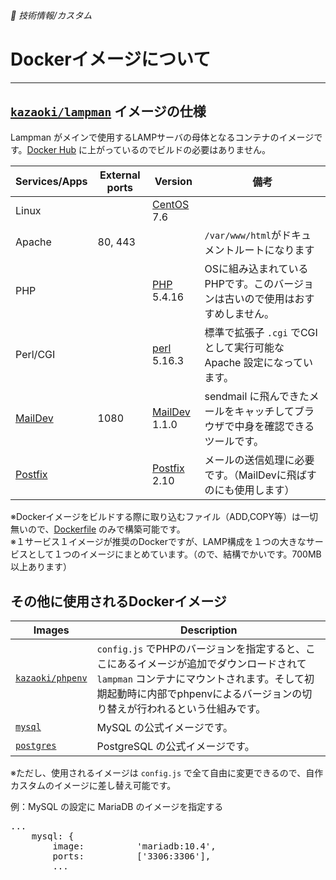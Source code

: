 ###### 🤖 技術情報/カスタム

# Dockerイメージについて
----------------------------------------------------------------------

## [`kazaoki/lampman`](https://hub.docker.com/repository/docker/kazaoki/lampman) イメージの仕様

Lampman がメインで使用するLAMPサーバの母体となるコンテナのイメージです。[Docker Hub](https://hub.docker.com/repository/docker/kazaoki/lampman) に上がっているのでビルドの必要はありません。

| Services/Apps                               | External ports | Version                                             | 備考                                                        |
| ------------------------------------------- | -------------- | ----------------------------------------------------| ----------------------------------------------------------- |
| Linux                                       |                | [CentOS](https://www.centos.org/) 7.6               |                                                             |
| Apache                                      | 80, 443        |                                                     | `/var/www/html`がドキュメントルートになります                    |
| PHP                                         |                | [PHP](https://www.php.net/) 5.4.16                  | OSに組み込まれているPHPです。このバージョンは古いので使用はおすすめしません。 |
| Perl/CGI                                    |                | [perl](https://www.perl.org/) 5.16.3                | 標準で拡張子 `.cgi` でCGIとして実行可能な Apache 設定になっています。   |
| [MailDev](https://danfarrelly.nyc/MailDev/) | 1080           | [MailDev](https://github.com/maildev/maildev) 1.1.0 | sendmail に飛んできたメールをキャッチしてブラウザで中身を確認できるツールです。|
| [Postfix](http://www.postfix.org/)          |                | [Postfix](http://www.postfix.org/) 2.10             | メールの送信処理に必要です。（MailDevに飛ばすのにも使用します）     |

※Dockerイメージをビルドする際に取り込むファイル（ADD,COPY等）は一切無いので、[Dockerfile](https://hub.docker.com/r/kazaoki/lampman/dockerfile) のみで構築可能です。  
※１サービス１イメージが推奨のDockerですが、LAMP構成を１つの大きなサービスとして１つのイメージにまとめています。（ので、結構でかいです。700MB以上あります）

## その他に使用されるDockerイメージ

| Images                                                           | Description                                                    |
| -----------------------------------------------------------------| -------------------------------------------------------------- |
| [`kazaoki/phpenv`](https://hub.docker.com/r/kazaoki/phpenv/tags) | `config.js` でPHPのバージョンを指定すると、ここにあるイメージが追加でダウンロードされて `lampman` コンテナにマウントされます。そして初期起動時に内部でphpenvによるバージョンの切り替えが行われるという仕組みです。 |
| [`mysql`](https://hub.docker.com/_/mysql)                        | MySQL の公式イメージです。                                        |
| [`postgres`](https://hub.docker.com/_/postgres)                  | PostgreSQL の公式イメージです。                                   |

※ただし、使用されるイメージは `config.js` で全て自由に変更できるので、自作カスタムのイメージに差し替え可能です。

例：MySQL の設定に MariaDB のイメージを指定する
<pre class="cmd">
...
    mysql: {
        image:          'mariadb:10.4',
        ports:          ['3306:3306'],
        ...
</pre>

